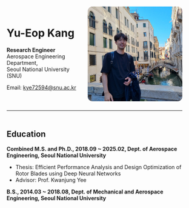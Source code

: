 ---
---

<div style="display: flex; flex-direction: column; align-items: center; width: 100%; text-align: left; padding: 20px; box-sizing: border-box;">
    <!-- Profile Section -->
    <div style="display: flex; justify-content: flex-start; align-items: center; width: 100%; max-width: 800px; margin-bottom: 10px;">
        <div style="flex-grow: 1;">
            <h1>Yu-Eop Kang</h1>
            <p><strong>Research Engineer</strong><br>
            Aerospace Engineering Department,<br>
            Seoul National University (SNU)</p>
            <p>Email: <a href="mailto:kye72594@snu.ac.kr">kye72594@snu.ac.kr</a></p>
        </div>
        <img src="assets/images/profile2.jpg" alt="Yu-Eop Kang" style="border-radius: 5%; width: 250px; height: 250px; margin-left: 20px;">
    </div>
    <hr style="width: 100%; max-width: 800px; margin-bottom: 20px;">
    <!-- Education Section -->
    <div style="width: 100%; max-width: 800px;">
        <h2>Education</h2>
        <p><strong>Combined M.S. and Ph.D., 2018.09 ~ 2025.02, Dept. of Aerospace Engineering, Seoul National University</strong></p>
        <ul>
            <li>Thesis: Efficient Performance Analysis and Design Optimization of Rotor Blades using Deep Neural Networks</li>
            <li>Advisor: Prof. Kwanjung Yee</li>
        </ul>
        <p><strong>B.S., 2014.03 ~ 2018.08, Dept. of Mechanical and Aerospace Engineering, Seoul National University</strong></p>
    </div>
</div>